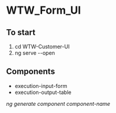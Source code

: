 # WTW_Form_UI

## To start
1. cd WTW-Customer-UI
2. ng serve --open

## Components 
* execution-input-form
* execution-output-table

*ng generate component component-name*
